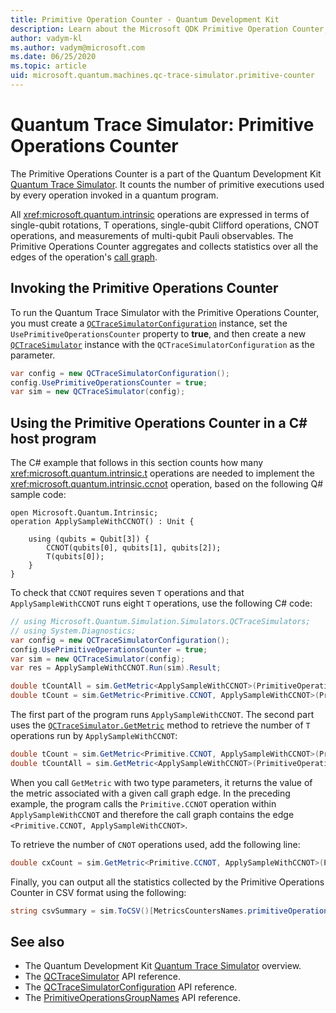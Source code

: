 ```yaml
---
title: Primitive Operation Counter - Quantum Development Kit
description: Learn about the Microsoft QDK Primitive Operation Counter, which uses the Quantum Trace Simulator to track primitive executions used by operations in a Q# program. 
author: vadym-kl
ms.author: vadym@microsoft.com
ms.date: 06/25/2020
ms.topic: article
uid: microsoft.quantum.machines.qc-trace-simulator.primitive-counter
---
```


# Quantum Trace Simulator: Primitive Operations Counter

The Primitive Operations Counter is a part of the Quantum Development Kit [Quantum Trace Simulator](xref:microsoft.quantum.machines.qc-trace-simulator.intro). It counts the number of primitive executions used by every operation invoked in a quantum program. 

All <xref:microsoft.quantum.intrinsic> operations are expressed in terms of single-qubit rotations, T operations, single-qubit Clifford operations, CNOT operations, and measurements of multi-qubit Pauli observables. The Primitive Operations Counter aggregates and collects statistics over all the edges of the operation's [call graph](https://en.wikipedia.org/wiki/Call_graph).

## Invoking the Primitive Operations Counter

To run the Quantum Trace Simulator with the Primitive Operations Counter, you must create a [`QCTraceSimulatorConfiguration`](xref:Microsoft.Quantum.Simulation.Simulators.QCTraceSimulators.QCTraceSimulatorConfiguration) instance, set the `UsePrimitiveOperationsCounter` property to **true**, and then create a new [`QCTraceSimulator`](xref:microsoft.quantum.simulation.simulators.QCTraceSimulators.QCTraceSimulator) instance with the `QCTraceSimulatorConfiguration` as the parameter.

```csharp
var config = new QCTraceSimulatorConfiguration();
config.UsePrimitiveOperationsCounter = true;
var sim = new QCTraceSimulator(config);
```

## Using the Primitive Operations Counter in a C# host program

The C# example that follows in this section counts how many <xref:microsoft.quantum.intrinsic.t> operations are needed to implement the <xref:microsoft.quantum.intrinsic.ccnot> operation, based on the following Q# sample code:

```qsharp
open Microsoft.Quantum.Intrinsic;
operation ApplySampleWithCCNOT() : Unit {

    using (qubits = Qubit[3]) {
        CCNOT(qubits[0], qubits[1], qubits[2]);
        T(qubits[0]);
    }
}
```

To check that `CCNOT` requires seven `T` operations and that `ApplySampleWithCCNOT` runs eight `T` operations, use the following C# code:

```csharp 
// using Microsoft.Quantum.Simulation.Simulators.QCTraceSimulators;
// using System.Diagnostics;
var config = new QCTraceSimulatorConfiguration();
config.UsePrimitiveOperationsCounter = true;
var sim = new QCTraceSimulator(config);
var res = ApplySampleWithCCNOT.Run(sim).Result;

double tCountAll = sim.GetMetric<ApplySampleWithCCNOT>(PrimitiveOperationsGroupsNames.T);
double tCount = sim.GetMetric<Primitive.CCNOT, ApplySampleWithCCNOT>(PrimitiveOperationsGroupsNames.T);
```

The first part of the program runs `ApplySampleWithCCNOT`. The second part uses the [`QCTraceSimulator.GetMetric`](xref:microsoft.quantum.simulation.simulators.QCTraceSimulators.QCTraceSimulator.GetMetric) method to retrieve the number of `T` operations run by `ApplySampleWithCCNOT`: 

```csharp
double tCount = sim.GetMetric<Primitive.CCNOT, ApplySampleWithCCNOT>(PrimitiveOperationsGroupsNames.T);
double tCountAll = sim.GetMetric<ApplySampleWithCCNOT>(PrimitiveOperationsGroupsNames.T);
```

When you call `GetMetric` with two type parameters, it returns the value of the metric associated with a given call graph edge. In the preceding example, the program calls the `Primitive.CCNOT` operation  within `ApplySampleWithCCNOT` and therefore the call graph contains the edge `<Primitive.CCNOT, ApplySampleWithCCNOT>`. 

To retrieve the number of `CNOT` operations used, add the following line:
```csharp
double cxCount = sim.GetMetric<Primitive.CCNOT, ApplySampleWithCCNOT>(PrimitiveOperationsGroupsNames.CX);
```

Finally, you can output all the statistics collected by the Primitive Operations Counter in CSV format using the following:
```csharp
string csvSummary = sim.ToCSV()[MetricsCountersNames.primitiveOperationsCounter];
```

## See also

- The Quantum Development Kit [Quantum Trace Simulator](xref:microsoft.quantum.machines.qc-trace-simulator.intro) overview.
- The [QCTraceSimulator](xref:Microsoft.Quantum.Simulation.Simulators.QCTraceSimulators.QCTraceSimulator) API reference.
- The [QCTraceSimulatorConfiguration](xref:Microsoft.Quantum.Simulation.Simulators.QCTraceSimulators.QCTraceSimulatorConfiguration) API reference.
- The [PrimitiveOperationsGroupNames](xref:microsoft.quantum.simulation.simulators.QCTraceSimulators.PrimitiveOperationsGroupsNames) API reference.
